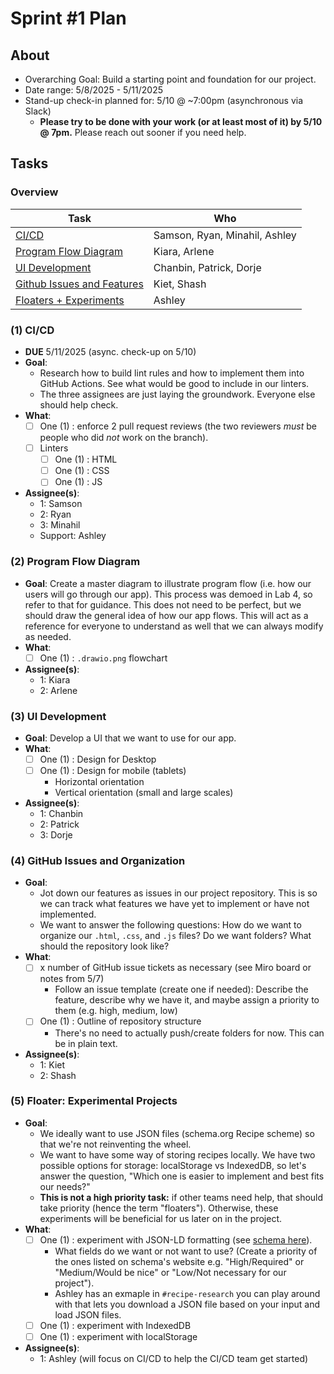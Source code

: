 # Sprint #1 Plan
## About
- Overarching Goal: Build a starting point and foundation for our project.
- Date range: 5/8/2025 - 5/11/2025
- Stand-up check-in planned for: 5/10 @ ~7:00pm (asynchronous via Slack)
  - **Please try to be done with your work (or at least most of it) by 5/10 @ 7pm.** Please reach out sooner if you need help.

## Tasks
### Overview
| Task | Who |
| ---- | ---- | 
| [CI/CD](#1-cicd) | Samson, Ryan, Minahil, Ashley |
| [Program Flow Diagram](#2-program-flow-diagram) | Kiara, Arlene |
| [UI Development](#3-ui-development) | Chanbin, Patrick, Dorje |
| [Github Issues and Features](#4-github-issues-and-organization) | Kiet, Shash |
| [Floaters + Experiments](#5-floater-experimental-projects) |  Ashley |

### (1) CI/CD
- **DUE** 5/11/2025 (async. check-up on 5/10)
- **Goal**:
  - Research how to build lint rules and how to  implement them into GitHub Actions. See what would be good to include in our linters.
  - The three assignees are just laying the groundwork. Everyone else should help check.
- **What**:
	- [ ] One (1) : enforce 2 pull request reviews (the two reviewers *must* be people who did *not* work on the branch).
	- [ ] Linters
    	- [ ] One (1) : HTML
  	  - [ ] One (1) : CSS
  	  - [ ] One (1) : JS
- **Assignee(s)**:
  - 1: Samson
  - 2: Ryan
  - 3: Minahil
  - Support: Ashley

### (2) Program Flow Diagram
- **Goal**: Create a master diagram to illustrate program flow (i.e. how our users will go through our app). This process was demoed in Lab 4, so refer to that for guidance. This does not need to be perfect, but we should draw the general idea of how our app flows. This will act as a reference for everyone to understand as well that we can always modify as needed.
- **What**:
	- [ ] One (1) : `.drawio.png` flowchart
- **Assignee(s)**:
  - 1: Kiara
  - 2: Arlene

### (3) UI Development
- **Goal**: Develop a UI that we want to use for our app.
- **What**: 
	- [ ] One (1) : Design for Desktop
	- [ ] One (1) : Design for mobile (tablets)
    	- Horizontal orientation
    	- Vertical orientation (small and large scales)
- **Assignee(s)**: 
  - 1: Chanbin
  - 2: Patrick
  - 3: Dorje

### (4) GitHub Issues and Organization
- **Goal**: 
  - Jot down our features as issues in our project repository. This is so we can track what features we have yet to implement or have not  implemented.
  - We want to answer the following questions: How do we want to organize our `.html`, `.css`, and `.js` files? Do we want folders? What should the repository look like?
- **What**:
	- [ ] x number of GitHub issue tickets as necessary (see Miro board or notes from 5/7)
    	- Follow an issue template (create one if needed): Describe the feature, describe why we have it, and maybe assign a priority to them (e.g. high, medium, low) 
	- [ ] One (1) : Outline of repository structure
    	- There's no need to actually push/create folders for now. This can be in plain text. 
- **Assignee(s)**:
  - 1: Kiet
  - 2: Shash

### (5) Floater: Experimental Projects
- **Goal**: 
  - We ideally want to use JSON files (schema.org Recipe scheme) so that we're not reinventing the wheel.
  - We want to have some way of storing recipes locally. We have two possible options for storage: localStorage vs IndexedDB, so let's answer the question, "Which one is easier to implement and best fits our needs?" 
  - **This is not a high priority task:** if other teams need help, that should take priority (hence the term "floaters"). Otherwise, these experiments will be beneficial for us later on in the project.
- **What**:
	- [ ] One (1) : experiment with JSON-LD formatting (see [schema here](https://schema.org/Recipe)).
    	- What fields do we want or not want to use? (Create a priority of the ones listed on schema's website e.g. "High/Required" or "Medium/Would be nice" or "Low/Not necessary for our project").
    	- Ashley has an exmaple in `#recipe-research` you can play around with that lets you download a JSON file based on your input and load JSON files.
	- [ ] One (1) : experiment with IndexedDB
	- [ ] One (1) : experiment with localStorage
- **Assignee(s)**:
  - 1: Ashley (will focus on CI/CD to help the CI/CD team get started)
	
